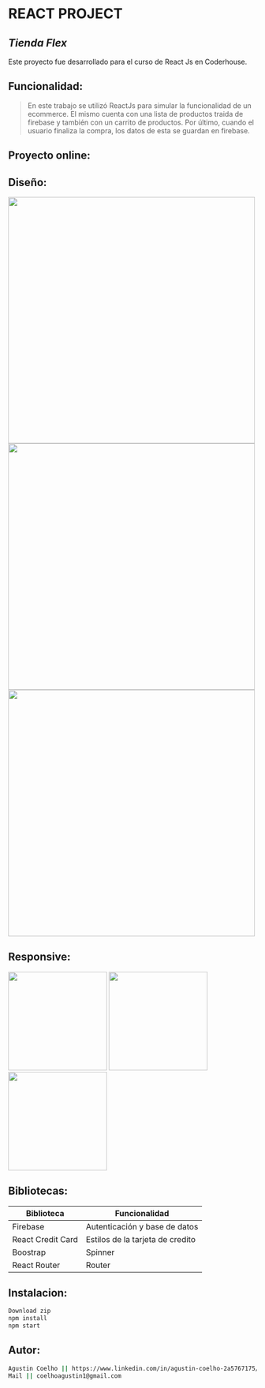 # REACT PROJECT
## _Tienda Flex_

Este proyecto fue desarrollado para el curso de React Js en Coderhouse.

## Funcionalidad:

> En este trabajo se utilizó ReactJs
> para simular la funcionalidad de un ecommerce.
> El mismo cuenta con una lista de productos
> traida de firebase y también
> con un carrito de productos.
> Por último, cuando el usuario finaliza 
> la compra, los datos de esta se guardan en firebase.

## Proyecto online:


## Diseño: 

<img src="https://user-images.githubusercontent.com/77288330/140467697-1f3a7d41-93d3-4952-9302-a4145ae0d896.png" width="500">  <img src="https://user-images.githubusercontent.com/77288330/140467715-4b93eb76-63c4-4057-99ee-9b4f184c80c5.png" width="500"> <img src="https://user-images.githubusercontent.com/77288330/140467722-81e4b2f2-a8f9-464a-a9d4-8e9186d28133.png" width="500">

## Responsive: 

<img src="https://user-images.githubusercontent.com/77288330/140015610-57211937-b1f8-4d4b-9521-fbd55d2e3078.png" width="200">     <img src="https://user-images.githubusercontent.com/77288330/140015617-452bb8be-69df-4eca-94f0-1304093aed39.png" width="200">     <img src="https://user-images.githubusercontent.com/77288330/140015616-eb45c875-9f9c-43ed-b625-fd3d143f61ad.png" width="200">


## Bibliotecas: 

| Biblioteca | Funcionalidad |
| ------ | ------ |
| Firebase | Autenticación y base de datos |
| React Credit Card | Estilos de la tarjeta de credito |
| Boostrap | Spinner |
| React Router | Router |

## Instalacion: 

```sh
Download zip
npm install
npm start
```

## Autor: 
```sh
Agustin Coelho || https://www.linkedin.com/in/agustin-coelho-2a5767175/ 
Mail || coelhoagustin1@gmail.com
```
